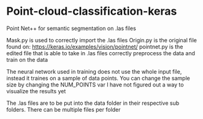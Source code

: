 # Point-cloud-classification-keras
Point Net++ for semantic segmentation on .las files

Mask.py is used to correctly import the .las files
Origin.py is the original file found on: https://keras.io/examples/vision/pointnet/
pointnet.py is the edited file that is able to take in .las files correctly preprocess the data and train on the data

The neural network used in training does not use the whole input file, instead it traines on a sample of data points. You can change the sample size by changing the NUM_POINTS var
I have not figured out a way to visualize the results yet

The .las files are to be put into the data folder in their respective sub folders.
There can be multiple files per folder
